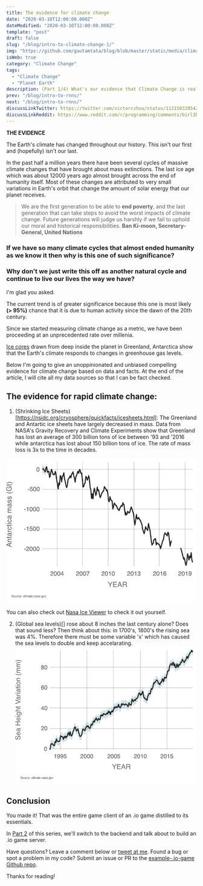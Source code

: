 ```yaml
---
title: The evidence for climate change
date: "2020-03-10T12:00:00.000Z"
dateModified: "2020-03-10T12:00:00.000Z"
template: "post"
draft: false
slug: "/blog/intro-to-climate-change-1/"
img: "https://github.com/gautamtata/blog/blob/master/static/media/climate-change.jpg"
isWeb: true
category: "Climate Change"
tags:
  - "Climate Change"
  - "Planet Earth"
description: (Part 1/4) What's our evidence that Climate Change is real?
prev: "/blog/intro-to-rnns/"
next: "/blog/intro-to-rnns/"
discussLinkTwitter: https://twitter.com/victorczhou/status/1121503205425332224
discussLinkReddit: https://www.reddit.com/r/programming/comments/birl3h/how_to_build_a_multiplayer_io_web_game/
---
```


**THE EVIDENCE**

The Earth's climate has changed throughout our history. This isn't our first and (hopefully) isn't our last. 

In the past half a million years there have been several cycles of massive climate changes that have brought about mass extinctions. The last ice age which was about 12000 years ago almost brought across the end of humanity itself. Most of these changes are attributed to very small variations in Earth's orbit that change the amount of solar energy that our planet receives.

> We are the first generation to be able to **end poverty**, and the last generation that can take steps to avoid the worst impacts of climate change. Future generations will judge us harshly if we fail to uphold our moral and historical responsibilities. 
**Ban Ki-moon, Secretary-General, United Nations**

### If we have so many climate cycles that almost ended humanity as we know it then why is this one of such significance?

### Why don't we just write this off as another natural cycle and continue to live our lives the way we have?

I'm glad you asked.

The current trend is of greater significance because this one is most likely **(> 95%)** chance that it is due to human activity since the dawn of the 20th century.

Since we started measuring climate change as a metric, we have been proceeding at an unprecedented rate over millenia.

[Ice cores]((https://www.bas.ac.uk/data/our-data/publication/ice-cores-and-climate-change/)) drawn from deep inside the planet in Greenland, Antarctica show that the Earth's climate responds to changes in greenhouse gas levels.

Below I'm going to give an unoppinionated and unbiased compelling evidence for climate change based on data and facts. At the end of the article, I will cite all my data sources so that I can be fact checked.

## The evidence for rapid climate change:

1. (Shrinking Ice Sheets)[https://nsidc.org/cryosphere/quickfacts/icesheets.html]: The Greenland and Antartic ice sheets have largely decreased in mass. Data from NASA's Gravity Recovery and Climate Experiments show that Greenland has lost an average of 300 billion tons of ice between '93 and '2016 while antarctica has lost about 150 billion tons of ice. The rate of mass loss is 3x to the time in decades.

![Rate of change of ice - 145 Gigatonnes per year Credits: NASA Goddard space flight center](../../static/media/LandIceAntarctica.png)

You can also check out [Nasa Ice Viewer](https://climate.nasa.gov/interactives/global-ice-viewer/#/) to check it out yourself.

2. (Global sea levels)[] rose about 8 inches the last century alone? Does that sound less? Then think about this: in 1700's, 1800's the rising sea was 4%. Therefore there must be some variable 'x' which has caused the sea levels to double and keep accelarating.
![Rate of change 3.3 mm per year](../../static/media/SeaLevel.png)


## Conclusion

You made it! That was the entire game client of an .io game distilled to its essentials.

In [Part 2](/blog/build-an-io-game-part-2/) of this series, we'll switch to the backend and talk about to build an .io game server.

Have questions? Leave a comment below or [tweet at me](https://twitter.com/victorczhou). Found a bug or spot a problem in my code? Submit an issue or PR to the [example-.io-game Github repo](https://github.com/vzhou842/example-.io-game).

Thanks for reading!
